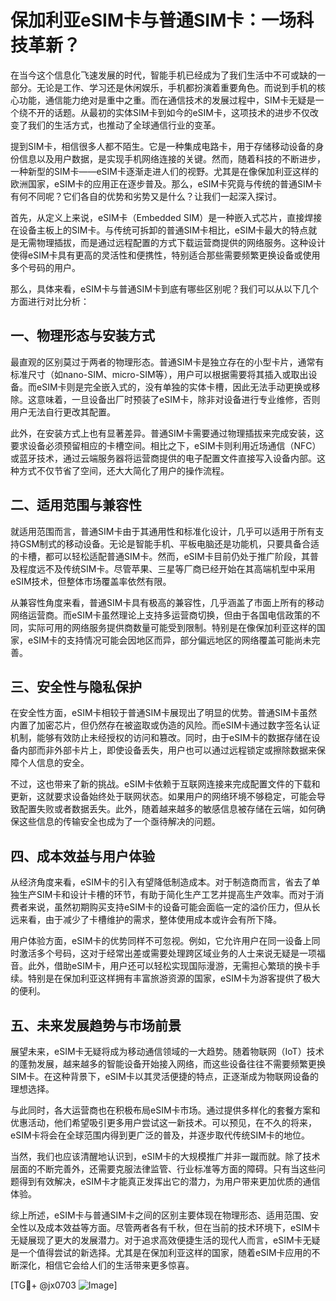 # 保加利亚eSIM卡与普通SIM卡：一场科技革新？

在当今这个信息化飞速发展的时代，智能手机已经成为了我们生活中不可或缺的一部分。无论是工作、学习还是休闲娱乐，手机都扮演着重要角色。而说到手机的核心功能，通信能力绝对是重中之重。而在通信技术的发展过程中，SIM卡无疑是一个绕不开的话题。从最初的实体SIM卡到如今的eSIM卡，这项技术的进步不仅改变了我们的生活方式，也推动了全球通信行业的变革。

提到SIM卡，相信很多人都不陌生。它是一种集成电路卡，用于存储移动设备的身份信息以及用户数据，是实现手机网络连接的关键。然而，随着科技的不断进步，一种新型的SIM卡——eSIM卡逐渐走进人们的视野。尤其是在像保加利亚这样的欧洲国家，eSIM卡的应用正在逐步普及。那么，eSIM卡究竟与传统的普通SIM卡有何不同呢？它们各自的优势和劣势又是什么？让我们一起深入探讨。

首先，从定义上来说，eSIM卡（Embedded SIM）是一种嵌入式芯片，直接焊接在设备主板上的SIM卡。与传统可拆卸的普通SIM卡相比，eSIM卡最大的特点就是无需物理插拔，而是通过远程配置的方式下载运营商提供的网络服务。这种设计使得eSIM卡具有更高的灵活性和便携性，特别适合那些需要频繁更换设备或使用多个号码的用户。

那么，具体来看，eSIM卡与普通SIM卡到底有哪些区别呢？我们可以从以下几个方面进行对比分析：

## 一、物理形态与安装方式

最直观的区别莫过于两者的物理形态。普通SIM卡是独立存在的小型卡片，通常有标准尺寸（如nano-SIM、micro-SIM等），用户可以根据需要将其插入或取出设备。而eSIM卡则是完全嵌入式的，没有单独的实体卡槽，因此无法手动更换或移除。这意味着，一旦设备出厂时预装了eSIM卡，除非对设备进行专业维修，否则用户无法自行更改其配置。

此外，在安装方式上也有显著差异。普通SIM卡需要通过物理插拔来完成安装，这要求设备必须预留相应的卡槽空间。相比之下，eSIM卡则利用近场通信（NFC）或蓝牙技术，通过云端服务器将运营商提供的电子配置文件直接写入设备内部。这种方式不仅节省了空间，还大大简化了用户的操作流程。

## 二、适用范围与兼容性

就适用范围而言，普通SIM卡由于其通用性和标准化设计，几乎可以适用于所有支持GSM制式的移动设备。无论是智能手机、平板电脑还是功能机，只要具备合适的卡槽，都可以轻松适配普通SIM卡。然而，eSIM卡目前仍处于推广阶段，其普及程度远不及传统SIM卡。尽管苹果、三星等厂商已经开始在其高端机型中采用eSIM技术，但整体市场覆盖率依然有限。

从兼容性角度来看，普通SIM卡具有极高的兼容性，几乎涵盖了市面上所有的移动网络运营商。而eSIM卡虽然理论上支持多运营商切换，但由于各国电信政策的不同，实际可用的网络服务提供商数量可能受到限制。特别是在像保加利亚这样的国家，eSIM卡的支持情况可能会因地区而异，部分偏远地区的网络覆盖可能尚未完善。

## 三、安全性与隐私保护

在安全性方面，eSIM卡相较于普通SIM卡展现出了明显的优势。普通SIM卡虽然内置了加密芯片，但仍然存在被盗取或伪造的风险。而eSIM卡通过数字签名认证机制，能够有效防止未经授权的访问和篡改。同时，由于eSIM卡的数据存储在设备内部而非外部卡片上，即使设备丢失，用户也可以通过远程锁定或擦除数据来保障个人信息的安全。

不过，这也带来了新的挑战。eSIM卡依赖于互联网连接来完成配置文件的下载和更新，这就要求设备始终处于联网状态。如果用户的网络环境不够稳定，可能会导致配置失败或者数据丢失。此外，随着越来越多的敏感信息被存储在云端，如何确保这些信息的传输安全也成为了一个亟待解决的问题。

## 四、成本效益与用户体验

从经济角度来看，eSIM卡的引入有望降低制造成本。对于制造商而言，省去了单独生产SIM卡和设计卡槽的环节，有助于简化生产工艺并提高生产效率。而对于消费者来说，虽然初期购买支持eSIM卡的设备可能会面临一定的溢价压力，但从长远来看，由于减少了卡槽维护的需求，整体使用成本或许会有所下降。

用户体验方面，eSIM卡的优势同样不可忽视。例如，它允许用户在同一设备上同时激活多个号码，这对于经常出差或需要处理跨区域业务的人士来说无疑是一项福音。此外，借助eSIM卡，用户还可以轻松实现国际漫游，无需担心繁琐的换卡手续。特别是在保加利亚这样拥有丰富旅游资源的国家，eSIM卡为游客提供了极大的便利。

## 五、未来发展趋势与市场前景

展望未来，eSIM卡无疑将成为移动通信领域的一大趋势。随着物联网（IoT）技术的蓬勃发展，越来越多的智能设备开始接入网络，而这些设备往往不需要频繁更换SIM卡。在这种背景下，eSIM卡以其灵活便捷的特点，正逐渐成为物联网设备的理想选择。

与此同时，各大运营商也在积极布局eSIM卡市场。通过提供多样化的套餐方案和优惠活动，他们希望吸引更多用户尝试这一新技术。可以预见，在不久的将来，eSIM卡将会在全球范围内得到更广泛的普及，并逐步取代传统SIM卡的地位。

当然，我们也应该清醒地认识到，eSIM卡的大规模推广并非一蹴而就。除了技术层面的不断完善外，还需要克服法律监管、行业标准等方面的障碍。只有当这些问题得到有效解决，eSIM卡才能真正发挥出它的潜力，为用户带来更加优质的通信体验。

综上所述，eSIM卡与普通SIM卡之间的区别主要体现在物理形态、适用范围、安全性以及成本效益等方面。尽管两者各有千秋，但在当前的技术环境下，eSIM卡无疑展现了更大的发展潜力。对于追求高效便捷生活的现代人而言，eSIM卡无疑是一个值得尝试的新选择。尤其是在保加利亚这样的国家，随着eSIM卡应用的不断深化，相信它会给人们的生活带来更多惊喜。

[TG💪+ @jx0703 ![Image](https://github.com/user-attachments/assets/dbca1d08-cadb-493c-b0ec-ad6f7a83f270)]